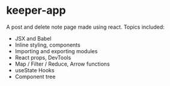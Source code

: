 # keeper-app
A post and delete note page made using react.
Topics included:
- JSX and Babel
- Inline styling, components
- Importing and exporting modules
- React props, DevTools
- Map / Filter / Reduce, Arrow functions
- useState Hooks
- Component tree
